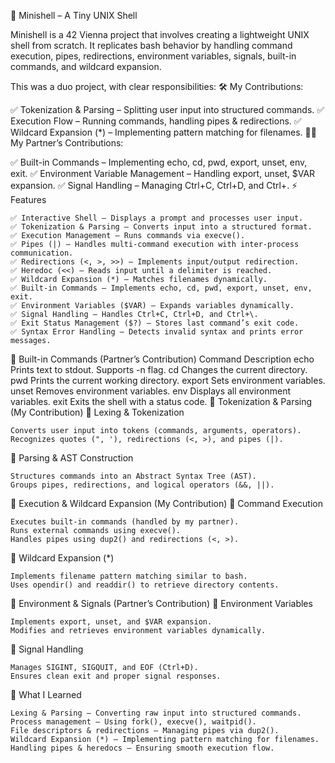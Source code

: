 🐚 Minishell – A Tiny UNIX Shell

Minishell is a 42 Vienna project that involves creating a lightweight UNIX shell from scratch. It replicates bash behavior by handling command execution, pipes, redirections, environment variables, signals, built-in commands, and wildcard expansion.

This was a duo project, with clear responsibilities:
🛠 My Contributions:

✅ Tokenization & Parsing – Splitting user input into structured commands.
✅ Execution Flow – Running commands, handling pipes & redirections.
✅ Wildcard Expansion (*) – Implementing pattern matching for filenames.
👩‍💻 My Partner’s Contributions:

✅ Built-in Commands – Implementing echo, cd, pwd, export, unset, env, exit.
✅ Environment Variable Management – Handling export, unset, $VAR expansion.
✅ Signal Handling – Managing Ctrl+C, Ctrl+D, and Ctrl+\.
⚡ Features

    ✅ Interactive Shell – Displays a prompt and processes user input.
    ✅ Tokenization & Parsing – Converts input into a structured format.
    ✅ Execution Management – Runs commands via execve().
    ✅ Pipes (|) – Handles multi-command execution with inter-process communication.
    ✅ Redirections (<, >, >>) – Implements input/output redirection.
    ✅ Heredoc (<<) – Reads input until a delimiter is reached.
    ✅ Wildcard Expansion (*) – Matches filenames dynamically.
    ✅ Built-in Commands – Implements echo, cd, pwd, export, unset, env, exit.
    ✅ Environment Variables ($VAR) – Expands variables dynamically.
    ✅ Signal Handling – Handles Ctrl+C, Ctrl+D, and Ctrl+\.
    ✅ Exit Status Management ($?) – Stores last command’s exit code.
    ✅ Syntax Error Handling – Detects invalid syntax and prints error messages.

🔧 Built-in Commands (Partner’s Contribution)
Command	Description
echo	Prints text to stdout. Supports -n flag.
cd	Changes the current directory.
pwd	Prints the current working directory.
export	Sets environment variables.
unset	Removes environment variables.
env	Displays all environment variables.
exit	Exits the shell with a status code.
📌 Tokenization & Parsing (My Contribution)
🔹 Lexing & Tokenization

    Converts user input into tokens (commands, arguments, operators).
    Recognizes quotes (", '), redirections (<, >), and pipes (|).

🔹 Parsing & AST Construction

    Structures commands into an Abstract Syntax Tree (AST).
    Groups pipes, redirections, and logical operators (&&, ||).

📌 Execution & Wildcard Expansion (My Contribution)
🔹 Command Execution

    Executes built-in commands (handled by my partner).
    Runs external commands using execve().
    Handles pipes using dup2() and redirections (<, >).

🔹 Wildcard Expansion (*)

    Implements filename pattern matching similar to bash.
    Uses opendir() and readdir() to retrieve directory contents.

📌 Environment & Signals (Partner’s Contribution)
🔹 Environment Variables

    Implements export, unset, and $VAR expansion.
    Modifies and retrieves environment variables dynamically.

🔹 Signal Handling

    Manages SIGINT, SIGQUIT, and EOF (Ctrl+D).
    Ensures clean exit and proper signal responses.

🎯 What I Learned

    Lexing & Parsing – Converting raw input into structured commands.
    Process management – Using fork(), execve(), waitpid().
    File descriptors & redirections – Managing pipes via dup2().
    Wildcard Expansion (*) – Implementing pattern matching for filenames.
    Handling pipes & heredocs – Ensuring smooth execution flow.
